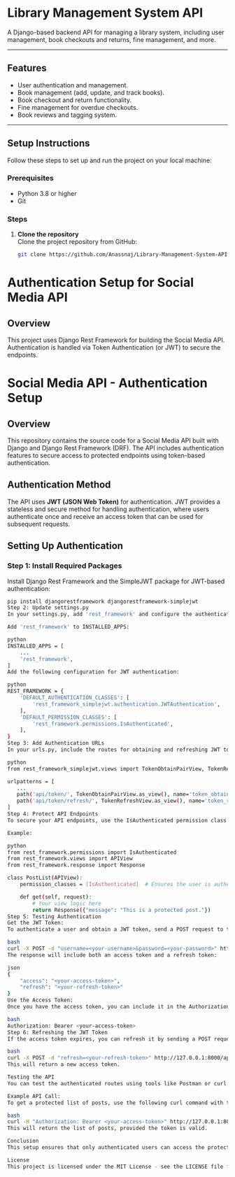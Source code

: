 # Library Management System API

A Django-based backend API for managing a library system, including user management, book checkouts and returns, fine management, and more.

---

## Features

- User authentication and management.
- Book management (add, update, and track books).
- Book checkout and return functionality.
- Fine management for overdue checkouts.
- Book reviews and tagging system.

---

## Setup Instructions

Follow these steps to set up and run the project on your local machine:

### Prerequisites
- Python 3.8 or higher
- Git

### Steps

1. **Clone the repository**  
   Clone the project repository from GitHub:
   ```bash
   git clone https://github.com/Anassnaj/Library-Management-System-API.git

# Authentication Setup for Social Media API

## Overview
This project uses Django Rest Framework for building the Social Media API. Authentication is handled via Token Authentication (or JWT) to secure the endpoints.

# Social Media API - Authentication Setup

## Overview
This repository contains the source code for a Social Media API built with Django and Django Rest Framework (DRF). The API includes authentication features to secure access to protected endpoints using token-based authentication.

## Authentication Method
The API uses **JWT (JSON Web Token)** for authentication. JWT provides a stateless and secure method for handling authentication, where users authenticate once and receive an access token that can be used for subsequent requests.

## Setting Up Authentication

### Step 1: Install Required Packages
Install Django Rest Framework and the SimpleJWT package for JWT-based authentication:

```bash
pip install djangorestframework djangorestframework-simplejwt
Step 2: Update settings.py
In your settings.py, add 'rest_framework' and configure the authentication settings for JWT.

Add 'rest_framework' to INSTALLED_APPS:

python
INSTALLED_APPS = [
    ...
    'rest_framework',
]
Add the following configuration for JWT authentication:

python
REST_FRAMEWORK = {
    'DEFAULT_AUTHENTICATION_CLASSES': [
        'rest_framework_simplejwt.authentication.JWTAuthentication',
    ],
    'DEFAULT_PERMISSION_CLASSES': [
        'rest_framework.permissions.IsAuthenticated',
    ],
}
Step 3: Add Authentication URLs
In your urls.py, include the routes for obtaining and refreshing JWT tokens:

python
from rest_framework_simplejwt.views import TokenObtainPairView, TokenRefreshView

urlpatterns = [
   ...
   path('api/token/', TokenObtainPairView.as_view(), name='token_obtain_pair'),  # Endpoint to obtain JWT token
   path('api/token/refresh/', TokenRefreshView.as_view(), name='token_refresh'),  # Endpoint to refresh JWT token
]
Step 4: Protect API Endpoints
To secure your API endpoints, use the IsAuthenticated permission class. This will require users to be authenticated before they can access the endpoints.

Example:

python
from rest_framework.permissions import IsAuthenticated
from rest_framework.views import APIView
from rest_framework.response import Response

class PostList(APIView):
    permission_classes = [IsAuthenticated]  # Ensures the user is authenticated

    def get(self, request):
        # Your view logic here
        return Response({"message": "This is a protected post."})
Step 5: Testing Authentication
Get the JWT Token:
To authenticate a user and obtain a JWT token, send a POST request to the /api/token/ endpoint with your username and password:

bash
curl -X POST -d "username=<your-username>&password=<your-password>" http://127.0.0.1:8000/api/token/
The response will include both an access token and a refresh token:

json
{
    "access": "<your-access-token>",
    "refresh": "<your-refresh-token>"
}
Use the Access Token:
Once you have the access token, you can include it in the Authorization header for protected API requests:

bash
Authorization: Bearer <your-access-token>
Step 6: Refreshing the JWT Token
If the access token expires, you can refresh it by sending a POST request to the /api/token/refresh/ endpoint with your refresh token:

bash
curl -X POST -d "refresh=<your-refresh-token>" http://127.0.0.1:8000/api/token/refresh/
This will return a new access token.

Testing the API
You can test the authenticated routes using tools like Postman or curl. If a valid token is not provided in the Authorization header, the API will respond with a 403 Forbidden status code.

Example API Call:
To get a protected list of posts, use the following curl command with the token:

bash
curl -H "Authorization: Bearer <your-access-token>" http://127.0.0.1:8000/api/posts/
This will return the list of posts, provided the token is valid.

Conclusion
This setup ensures that only authenticated users can access the protected API endpoints. The JWT tokens are stateless and can be used to make multiple API requests without requiring users to log in repeatedly.

License
This project is licensed under the MIT License - see the LICENSE file for details.
